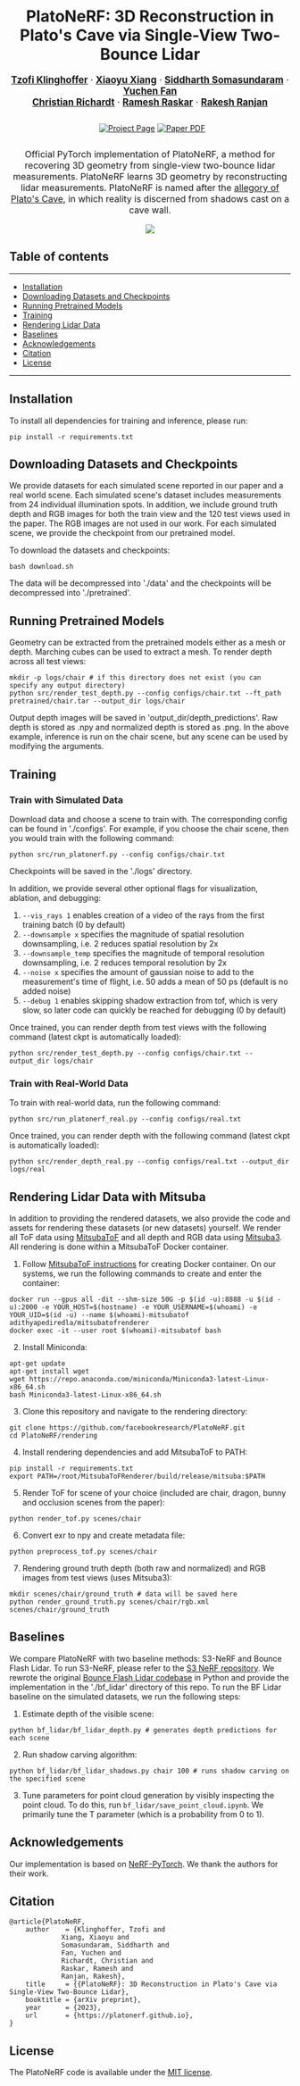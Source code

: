 <div align="center">
  <h1>PlatoNeRF: 3D Reconstruction in Plato's Cave via Single-View Two-Bounce Lidar</h1>

  <p style="font-size:1.2em">
    <a href="https://tzofi.github.io/"><strong>Tzofi Klinghoffer</strong></a> ·
    <a href="https://engineering.purdue.edu/people/xiaoyu.xiang.1"><strong>Xiaoyu Xiang</strong></a> ·
    <a href="https://sidsoma.github.io/"><strong>Siddharth Somasundaram</strong></a> ·
    <a href="https://ychfan.github.io/"><strong>Yuchen Fan</strong></a><br> 
    <a href="https://richardt.name/"><strong>Christian Richardt</strong></a> · 
    <a href="https://www.media.mit.edu/people/raskar/overview/"><strong>Ramesh Raskar</strong></a> ·
    <a href=""><strong>Rakesh Ranjan</strong></a>
  </p>

  <p align="center" style="margin: 2em auto;">
    <a href='https://platonerf.github.io' style='padding-left: 0.5rem;'><img src='https://img.shields.io/badge/PlatoNeRF-Project_page-orange?style=flat&logo=googlechrome&logoColor=orange' alt='Project Page'></a>
    <a href=''><img src='https://img.shields.io/badge/arXiv-Paper_PDF-red?style=flat&logo=arXiv&logoColor=green' alt='Paper PDF'></a>
  </p>

  <p align="center" style="font-size:16px">Official PyTorch implementation of PlatoNeRF, a method for recovering 3D geometry from single-view two-bounce lidar measurements. PlatoNeRF learns 3D geometry by reconstructing lidar measurements. PlatoNeRF is named after the <a href="https://en.wikipedia.org/wiki/Allegory_of_the_cave">allegory of Plato's Cave</a>, in which reality is discerned from shadows cast on a cave wall.</p>
  <p align="center">
    <img src="media/teaser.gif" />
  </p>
</div>

## Table of contents
-----
  * [Installation](#Installation)
  * [Downloading Datasets and Checkpoints](#downloading-datasets-and-checkpoints)
  * [Running Pretrained Models](#running-pretrained-models)
  * [Training](#Training)
  * [Rendering Lidar Data](#rendering-lidar-data-with-mitsuba)
  * [Baselines](#Baselines)
  * [Acknowledgements](#Acknowledgements)
  * [Citation](#Citation)
  * [License](#License)
------

## Installation

To install all dependencies for training and inference, please run:

```
pip install -r requirements.txt
```

## Downloading Datasets and Checkpoints

We provide datasets for each simulated scene reported in our paper and a real world scene. Each simulated scene's dataset includes measurements from 24 individual illumination spots. In addition, we include ground truth depth and RGB images for both the train view and the 120 test views used in the paper. The RGB images are not used in our work. For each simulated scene, we provide the checkpoint from our pretrained model.

To download the datasets and checkpoints:

```
bash download.sh
```

The data will be decompressed into './data' and the checkpoints will be decompressed into './pretrained'.

## Running Pretrained Models

Geometry can be extracted from the pretrained models either as a mesh or depth. Marching cubes can be used to extract a mesh. To render depth across all test views:

```
mkdir -p logs/chair # if this directory does not exist (you can specify any output directory)
python src/render_test_depth.py --config configs/chair.txt --ft_path pretrained/chair.tar --output_dir logs/chair
```

Output depth images will be saved in 'output\_dir/depth\_predictions'. Raw depth is stored as .npy and normalized depth is stored as .png. In the above example, inference is run on the chair scene, but any scene can be used by modifying the arguments.

## Training

### Train with Simulated Data

Download data and choose a scene to train with. The corresponding config can be found in './configs'. For example, if you choose the chair scene, then you would train with the following command:

```
python src/run_platonerf.py --config configs/chair.txt
```

Checkpoints will be saved in the './logs' directory.

In addition, we provide several other optional flags for visualization, ablation, and debugging:

1. `--vis_rays 1` enables creation of a video of the rays from the first training batch (0 by default)
2. `--downsample x` specifies the magnitude of spatial resolution downsampling, i.e. 2 reduces spatial resolution by 2x 
3. `--downsample_temp` specifies the magnitude of temporal resolution downsampling, i.e. 2 reduces temporal resolution by 2x
4. `--noise x` specifies the amount of gaussian noise to add to the measurement's time of flight, i.e. 50 adds a mean of 50 ps (default is no added noise)
4. `--debug 1` enables skipping shadow extraction from tof, which is very slow, so later code can quickly be reached for debugging (0 by default)

Once trained, you can render depth from test views with the following command (latest ckpt is automatically loaded):

```
python src/render_test_depth.py --config configs/chair.txt --output_dir logs/chair
```

### Train with Real-World Data

To train with real-world data, run the following command:

```
python src/run_platonerf_real.py --config configs/real.txt
```

Once trained, you can render depth with the following command (latest ckpt is automatically loaded):

```
python src/render_depth_real.py --config configs/real.txt --output_dir logs/real
```

## Rendering Lidar Data with Mitsuba

In addition to providing the rendered datasets, we also provide the code and assets for rendering these datasets (or new datasets) yourself. We render all ToF data using [MitsubaToF](https://github.com/cmu-ci-lab/MitsubaToFRenderer) and all depth and RGB data using [Mitsuba3](https://github.com/mitsuba-renderer/mitsuba3). All rendering is done within a MitsubaToF Docker container.

1. Follow [MitsubaToF instructions](https://github.com/cmu-ci-lab/MitsubaToFRenderer) for creating Docker container. On our systems, we run the following commands to create and enter the container:
```
docker run --gpus all -dit --shm-size 50G -p $(id -u):8888 -u $(id -u):2000 -e YOUR_HOST=$(hostname) -e YOUR_USERNAME=$(whoami) -e YOUR_UID=$(id -u) --name $(whoami)-mitsubatof adithyapediredla/mitsubatofrenderer
docker exec -it --user root $(whoami)-mitsubatof bash
```
2. Install Miniconda:
```
apt-get update
apt-get install wget
wget https://repo.anaconda.com/miniconda/Miniconda3-latest-Linux-x86_64.sh
bash Miniconda3-latest-Linux-x86_64.sh
``` 
3. Clone this repository and navigate to the rendering directory:
```
git clone https://github.com/facebookresearch/PlatoNeRF.git
cd PlatoNeRF/rendering
```
4. Install rendering dependencies and add MitsubaToF to PATH:
```
pip install -r requirements.txt
export PATH=/root/MitsubaToFRenderer/build/release/mitsuba:$PATH
```
5. Render ToF for scene of your choice (included are chair, dragon, bunny and occlusion scenes from the paper):
```
python render_tof.py scenes/chair 
```
6. Convert exr to npy and create metadata file:
```
python preprocess_tof.py scenes/chair
```
7. Rendering ground truth depth (both raw and normalized) and RGB images from test views (uses Mitsuba3):
```
mkdir scenes/chair/ground_truth # data will be saved here
python render_ground_truth.py scenes/chair/rgb.xml scenes/chair/ground_truth
```

## Baselines

We compare PlatoNeRF with two baseline methods: S3-NeRF and Bounce Flash Lidar. To run S3-NeRF, please refer to the [S3 NeRF repository](https://github.com/ywq/s3nerf). We rewrote the original [Bounce Flash Lidar codebase](https://github.com/co24401/BounceFlashLidar) in Python and provide the implementation in the './bf\_lidar' directory of this repo. To run the BF Lidar baseline on the simulated datasets, we run the following steps:

1. Estimate depth of the visible scene:
```
python bf_lidar/bf_lidar_depth.py # generates depth predictions for each scene
```
2. Run shadow carving algorithm:
```
python bf_lidar/bf_lidar_shadows.py chair 100 # runs shadow carving on the specified scene
```
3. Tune parameters for point cloud generation by visibly inspecting the point cloud. To do this, run `bf_lidar/save_point_cloud.ipynb`. We primarily tune the T parameter (which is a probability from 0 to 1).

## Acknowledgements

Our implementation is based on [NeRF-PyTorch](https://github.com/yenchenlin/nerf-pytorch). We thank the authors for their work.

## Citation

```
@article{PlatoNeRF,
	author    = {Klinghoffer, Tzofi and
		     Xiang, Xiaoyu and
		     Somasundaram, Siddharth and
		     Fan, Yuchen and 
		     Richardt, Christian and
		     Raskar, Ramesh and
		     Ranjan, Rakesh},
	title     = {{PlatoNeRF}: 3D Reconstruction in Plato's Cave via Single-View Two-Bounce Lidar},
	booktitle = {arXiv preprint},
	year      = {2023},
	url       = {https://platonerf.github.io},
}
```

## License

The PlatoNeRF code is available under the [MIT license](LICENSE).

